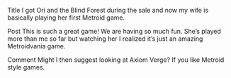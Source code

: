 Title
I got Ori and the Blind Forest during the sale and now my wife is basically playing her first Metroid game.

Post
This is such a great game! We are having so much fun. She’s played more than me so far but watching her I realized it’s just an amazing Metroidvania game.

Comment
Might I then suggest looking at Axiom Verge? If you like Metroid style games.
